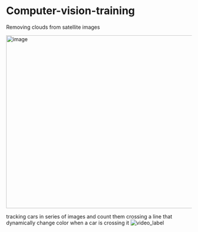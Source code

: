 # Computer-vision-training
Removing clouds from satellite images

<img width="517" height="471" alt="image" src="https://github.com/user-attachments/assets/9250f207-ebbf-4d93-b4e1-b44f05e1be3f" />

tracking cars in series of images and count them crossing a line that dynamically change color when a car is crossing it
![video_label](https://github.com/user-attachments/assets/84911995-8934-4f42-bc0c-390bd3fc8680)
